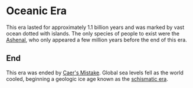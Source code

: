 # Oceanic Era

This era lasted for approximately 1.1 billion years and was marked by vast ocean dotted with islands. The only species of people to exist were the [Ashenal](../../inhabitants/anthropoids/ashenal.md), who only appeared a few million years before the end of this era.

## End

This era was ended by [Caer's Mistake](../cataclysms/caers-mistake.md). Global sea levels fell as the world cooled, beginning a geologic ice age known as the [schismatic era](schismatic.md).